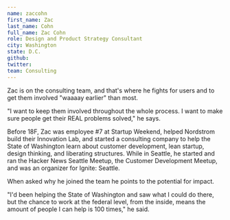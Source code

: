 ```yaml
---
name: zaccohn
first_name: Zac
last_name: Cohn
full_name: Zac Cohn
role: Design and Product Strategy Consultant
city: Washington
state: D.C.
github:
twitter:
team: Consulting
---
```


Zac is on the consulting team, and that's where he fights for users and to get them involved "waaaay earlier" than most. 

"I want to keep them involved throughout the whole process. I want to make sure people get their REAL problems solved," he says.

Before 18F, Zac was employee #7 at Startup Weekend, helped Nordstrom build their Innovation Lab, and started a consulting company to help the State of Washington learn about customer development, lean startup, design thinking, and liberating structures. While in Seattle, he started and ran the Hacker News Seattle Meetup, the Customer Development Meetup, and was an organizer for Ignite: Seattle. 

When asked why he joined the team he points to the potential for impact.

"I'd been helping the State of Washington and saw what I could do there, but the chance to work at the federal level, from the inside, means the amount of people I can help is 100 times," he said.



